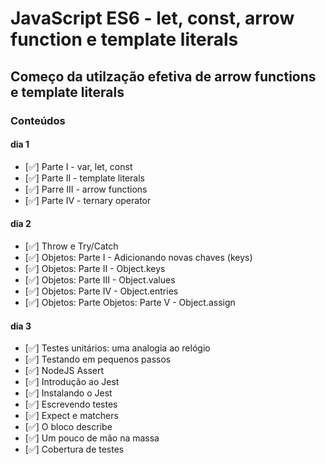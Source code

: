 # JavaScript ES6 - let, const, arrow function e template literals

## Começo da utilzação efetiva de arrow functions e template literals

### Conteúdos

#### dia 1

- [:white_check_mark:] Parte I - var, let, const
- [:white_check_mark:] Parte II - template literals
- [:white_check_mark:] Parre III - arrow functions
- [:white_check_mark:] Parte IV - ternary operator

#### dia 2

- [:white_check_mark:] Throw e Try/Catch
- [:white_check_mark:] Objetos: Parte I - Adicionando novas chaves (keys)
- [:white_check_mark:] Objetos: Parte II - Object.keys
- [:white_check_mark:] Objetos: Parte III - Object.values
- [:white_check_mark:] Objetos: Parte IV - Object.entries
- [:white_check_mark:] Objetos: Parte Objetos: Parte V - Object.assign

#### dia 3

- [:white_check_mark:] Testes unitários: uma analogia ao relógio
- [:white_check_mark:] Testando em pequenos passos
- [:white_check_mark:] NodeJS Assert
- [:white_check_mark:] Introdução ao Jest
- [:white_check_mark:] Instalando o Jest
- [:white_check_mark:] Escrevendo testes
- [:white_check_mark:] Expect e matchers
- [:white_check_mark:] O bloco describe
- [:white_check_mark:] Um pouco de mão na massa
- [:white_check_mark:] Cobertura de testes
